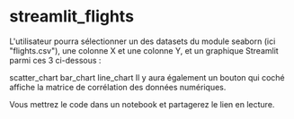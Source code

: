 # streamlit_flights
L'utilisateur pourra sélectionner un des datasets du module seaborn (ici "flights.csv"), une colonne X et une colonne Y, et un graphique Streamlit parmi ces 3 ci-dessous :

scatter_chart
bar_chart
line_chart
Il y aura également un bouton qui coché affiche la matrice de corrélation des données numériques.

Vous mettrez le code dans un notebook et partagerez le lien en lecture.

